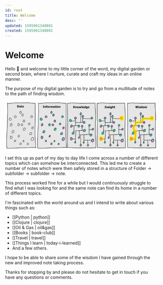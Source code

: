 ```yaml
---
id: root
title: Welcome
desc: ''
updated: 1595961348801
created: 1595961348801
---
```


# Welcome

Hello 👋 and welcome to my little corner of the word, my digital garden or second brain, where I nurture, curate and craft my ideas in an online manner.

The purpose of my digital garden is to try and go from a multitude of notes to the path of finding wisdom.

![wisdom](assets\images\wisdom.png)

I set this up as part of my day to day life I come across a number of different topics which can somehow be interconnected. This led me to create a number of notes which were then safely stored in a structure of Folder -> subfolder -> subfolder -> note.

This process worked fine for a while but I would continuously struggle to find what I was looking for and the same note can find its home in a number of different topics. 

I'm fascinated with the world around us and I intend to write about various things such as:

- [[Python  | python]]
- [[Clojure  | clojure]]
- [[Oil & Gas  | oil&gas]]
- [[Books | book-club]]
- [[Travel | travel]]
- [[Things I learn | today-i-learned]]
- And a few others.

I hope to be able to share some of the wisdom I have gained through the new and improved note taking process. 

Thanks for stopping by and please do not hesitate to get in touch if you have any questions or comments.